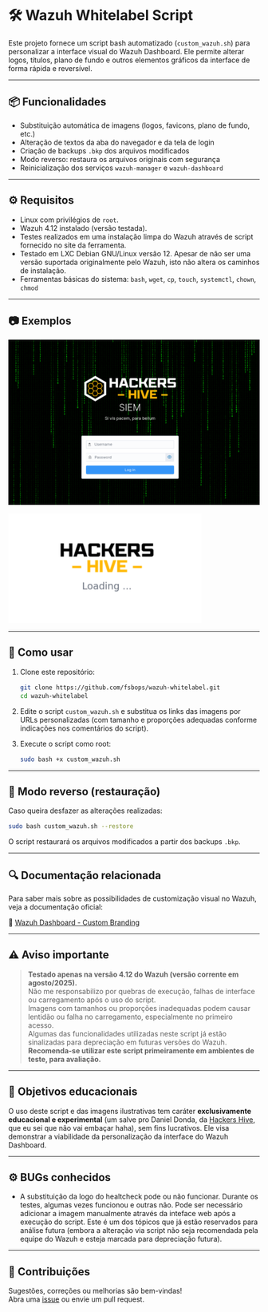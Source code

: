 # 🛠️ Wazuh Whitelabel Script

Este projeto fornece um script bash automatizado (`custom_wazuh.sh`) para personalizar a interface visual do Wazuh Dashboard. Ele permite alterar logos, títulos, plano de fundo e outros elementos gráficos da interface de forma rápida e reversível.

---

## 📦 Funcionalidades

- Substituição automática de imagens (logos, favicons, plano de fundo, etc.)
- Alteração de textos da aba do navegador e da tela de login
- Criação de backups `.bkp` dos arquivos modificados
- Modo reverso: restaura os arquivos originais com segurança
- Reinicialização dos serviços `wazuh-manager` e `wazuh-dashboard`

---

## ⚙️ Requisitos

- Linux com privilégios de `root`.
- Wazuh 4.12 instalado (versão testada).
- Testes realizados em uma instalação limpa do Wazuh através de script fornecido no site da ferramenta.
- Testado em LXC Debian GNU/Linux versão 12. Apesar de não ser uma versão suportada originalmente pelo Wazuh, isto não altera os caminhos de instalação.
- Ferramentas básicas do sistema: `bash`, `wget`, `cp`, `touch`, `systemctl`, `chown`, `chmod`

---

## 📷 Exemplos

![Tela login](imagens/login.png)

![Tela loading](imagens/loading.png)

---

## 🚀 Como usar

1. Clone este repositório:
   ```bash
   git clone https://github.com/fsbops/wazuh-whitelabel.git
   cd wazuh-whitelabel
   ```

2. Edite o script `custom_wazuh.sh` e substitua os links das imagens por URLs personalizadas (com tamanho e proporções adequadas conforme indicações nos comentários do script).

3. Execute o script como root:
   ```bash
   sudo bash +x custom_wazuh.sh
   ```

---

## 🔄 Modo reverso (restauração)

Caso queira desfazer as alterações realizadas:
```bash
sudo bash custom_wazuh.sh --restore
```

O script restaurará os arquivos modificados a partir dos backups `.bkp`.

---

## 🔍 Documentação relacionada

Para saber mais sobre as possibilidades de customização visual no Wazuh, veja a documentação oficial:

📘 [Wazuh Dashboard - Custom Branding](https://documentation.wazuh.com/current/user-manual/wazuh-dashboard/custom-branding.html)

---

## ⚠️ Aviso importante

> **Testado apenas na versão 4.12 do Wazuh (versão corrente em agosto/2025).**  
> Não me responsabilizo por quebras de execução, falhas de interface ou carregamento após o uso do script.  
> Imagens com tamanhos ou proporções inadequadas podem causar lentidão ou falha no carregamento, especialmente no primeiro acesso.  
> Algumas das funcionalidades utilizadas neste script já estão sinalizadas para depreciação em futuras versões do Wazuh.  
> **Recomenda-se utilizar este script primeiramente em ambientes de teste, para avaliação.**

---

## 🧠 Objetivos educacionais

O uso deste script e das imagens ilustrativas tem caráter **exclusivamente educacional e experimental** (um salve pro Daniel Donda, da [Hackers Hive](http://hackershive.io/), que eu sei que não vai embaçar haha), sem fins lucrativos. Ele visa demonstrar a viabilidade da personalização da interface do Wazuh Dashboard.

---

## ⚙️ BUGs conhecidos

- A substituição da logo do healtcheck pode ou não funcionar. Durante os testes, algumas vezes funcionou e outras não. Pode ser necessário adicionar a imagem manualmente através da inteface web após a execução do script. Este é um dos tópicos que já estão reservados para análise futura (embora a alteração via script não seja recomendada pela equipe do Wazuh e esteja marcada para depreciação futura). 

---

## 🤝 Contribuições

Sugestões, correções ou melhorias são bem-vindas!  
Abra uma [issue](https://github.com/seu-usuario/wazuh-dashboard-custom/issues) ou envie um pull request.
